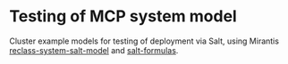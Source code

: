 # Testing of MCP system model
Cluster example models for testing of deployment via Salt,
using Mirantis [reclass-system-salt-model](Mirantis/reclass-system-salt-model) and [salt-formulas](/salt-formulas).

